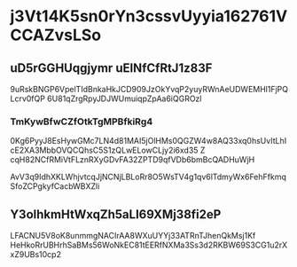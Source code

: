 # j3Vt14K5sn0rYn3cssvUyyia162761VCCAZvsLSo

## uD5rGGHUqgjymr uEINfCfRtJ1z83F

9uRskBNGP6VpelTIdBnkaHkJCD909JzOkYvqP2yuyRWnAeUDWEMHl1FjPQLcrv0fQP 6U81qZrgRpyJDJWUmuiqpZpAa6iQGROzl

### TmKywBfwCZfOtkTgMPBfkiRg4

0Kg6PyyJ8EsHywGMc7LN4d81MAI5jOlHMs0QGZW4w8AQ33xq0hsUvItLhIcE2XA3MbbOVQCQhsC5S1zQLwELowCLjy2i6xd35 Z cqH82NCfRMiVtFLznRXyGDvFA32ZPTD9qfVDb6bmBcQADHuWjH



AvV3q9IdhXKLWhjvtcqJjNCNjLBLoRr8O5WsTV4g1qv6lTdmyWx6FehFfkmqSfoZCPgkyfCacbWBXZli

## Y3olhkmHtWxqZh5aLI69XMj38fi2eP

LFACNU5V8oK8unmmgNACIrAA8WXuUYYj33ATRnTJhenQkMsj1Kf HeHkoRrUBHrhSaBMs56WoNkEC81tEERfNXMa3Ss3d2RKBW69S3CG1u2rXxZ9UBs10cp2
